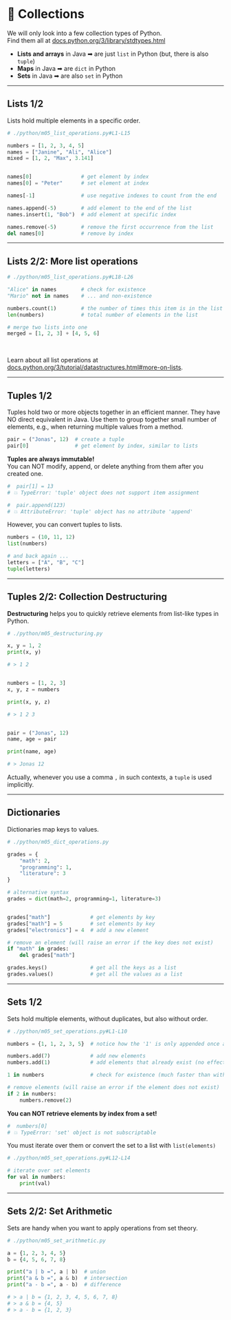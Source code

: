 <!-- .slide: id="collections" -->

# 🐍 Collections
<!-- .element: class="headline" -->

We will only look into a few collection types of Python.  
Find them all at [docs.python.org/3/library/stdtypes.html](https://docs.python.org/3/library/stdtypes.html)

- **Lists and arrays** in Java ➡ are just `list` in Python (but, there is also `tuple`)
- **Maps** in Java ➡ are `dict` in Python
- **Sets** in Java ➡ are also `set` in Python

---

## Lists 1/2

Lists hold multiple elements in a specific order.

```py [|3-5|8-9|11|13-14|16-17|]
# ./python/m05_list_operations.py#L1-L15

numbers = [1, 2, 3, 4, 5]
names = ["Janine", "Ali", "Alice"]
mixed = [1, 2, "Max", 3.141]


names[0]                # get element by index
names[0] = "Peter"      # set element at index

names[-1]               # use negative indexes to count from the end

names.append(-5)        # add element to the end of the list
names.insert(1, "Bob")  # add element at specific index

names.remove(-5)        # remove the first occurrence from the list
del names[0]            # remove by index
```

---

## Lists 2/2: More list operations

```py [|3-4|6-7|9-10|]
# ./python/m05_list_operations.py#L18-L26

"Alice" in names        # check for existence
"Mario" not in names    # ... and non-existence

numbers.count(1)        # the number of times this item is in the list
len(numbers)            # total number of elements in the list

# merge two lists into one
merged = [1, 2, 3] + [4, 5, 6]

```

<br />

Learn about all list operations at [docs.python.org/3/tutorial/datastructures.html#more-on-lists](https://docs.python.org/3/tutorial/datastructures.html#more-on-lists).

---

## Tuples 1/2

Tuples hold two or more objects together in an efficient manner. They have NO direct equivalent in Java.
Use them to group together small number of elements, e.g., when returning multiple values from a method.

```py
pair = ("Jonas", 12)  # create a tuple
pair[0]               # get element by index, similar to lists
```

**Tuples are always immutable!**  
You can NOT modify, append, or delete anything from them after you created one.

```py
#  pair[1] = 13
# 💥 TypeError: 'tuple' object does not support item assignment

#  pair.append(123)
# 💥 AttributeError: 'tuple' object has no attribute 'append'
```

However, you can convert tuples to lists.

```py
numbers = (10, 11, 12)
list(numbers)

# and back again ...
letters = ["A", "B", "C"]
tuple(letters)
```

---

## Tuples 2/2: Collection Destructuring

**Destructuring** helps you to quickly retrieve elements from list-like types in Python.

```py [|3-6|9-14|17-22|]
# ./python/m05_destructuring.py

x, y = 1, 2
print(x, y)

# > 1 2


numbers = [1, 2, 3]
x, y, z = numbers

print(x, y, z)

# > 1 2 3


pair = ("Jonas", 12)
name, age = pair

print(name, age)

# > Jonas 12

```

Actually, whenever you use a comma `,` in such contexts, a `tuple` is used implicitly.

---

## Dictionaries

Dictionaries map keys to values.

```py [|3-10|13-15|17-19|21-22|]
# ./python/m05_dict_operations.py

grades = {
    "math": 2,
    "programming": 1,
    "literature": 3
}

# alternative syntax
grades = dict(math=2, programming=1, literature=3)


grades["math"]             # get elements by key
grades["math"] = 5         # set elements by key
grades["electronics"] = 4  # add a new element

# remove an element (will raise an error if the key does not exist)
if "math" in grades:
    del grades["math"]

grades.keys()              # get all the keys as a list
grades.values()            # get all the values as a list

```

---

## Sets 1/2

Sets hold multiple elements, without duplicates, but also without order.

```py [|3|5-6|8|10-12|]
# ./python/m05_set_operations.py#L1-L10

numbers = {1, 1, 2, 3, 5}  # notice how the '1' is only appended once after all

numbers.add(7)             # add new elements
numbers.add(1)             # add elements that already exist (no effect)

1 in numbers               # check for existence (much faster than with lists)

# remove elements (will raise an error if the element does not exist)
if 2 in numbers:
    numbers.remove(2)
```

**You can NOT retrieve elements by index from a set!**

```py
#  numbers[0]
# 💥 TypeError: 'set' object is not subscriptable
```

You must iterate over them or convert the set to a list with `list(elements)`

```py
# ./python/m05_set_operations.py#L12-L14

# iterate over set elements
for val in numbers:
    print(val)
```

---

## Sets 2/2: Set Arithmetic

Sets are handy when you want to apply operations from set theory.

```py
# ./python/m05_set_arithmetic.py

a = {1, 2, 3, 4, 5}
b = {4, 5, 6, 7, 8}

print("a | b =", a | b)  # union
print("a & b =", a & b)  # intersection
print("a - b =", a - b)  # difference

# > a | b = {1, 2, 3, 4, 5, 6, 7, 8}
# > a & b = {4, 5}
# > a - b = {1, 2, 3}

```
